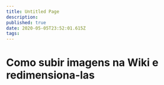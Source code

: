 ```yaml
---
title: Untitled Page
description: 
published: true
date: 2020-05-05T23:52:01.615Z
tags: 
---
```




# Como subir imagens na Wiki e redimensiona-las


